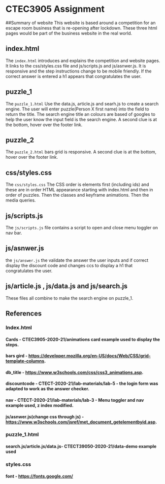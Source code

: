 # CTEC3905 Assignment

##Summary of website
This website is based around a competition for an escape room business that is re-opening after lockdown. These three html pages would be part of the business website in the real world.  

## index.html

The `index.html` introduces and explains the competition and website pages. It links to the css/styles.css file and js/scripts.js and js/asnwer.js.  It is responsive and the step instructions change to be mobile friendly. If the correct answer is entered a h1 appears that congratulates the user.

## puzzle_1
The `puzzle_1.html` Use the data.js, article.js and searh.js to create a search engine. The user will enter puzzle(Person X first name) into the field to return the title. The search engine title an colours are based of googles to help the user know the input field is the search engine. A second clue is at the bottom, hover over the footer link.

## puzzle_2
The `puzzle_2.html` bars grid is responsive. A second clue is at the bottom, hover over the footer link.

## css/styles.css

The `css/styles.css`  The CSS order is elements first (including ids) and  these are in order HTML appearance starting with index.html and then in order of puzzles. Then the classes and keyframe animations. Then the media queries.

## js/scripts.js

The `js/scripts.js` file contains a script to open and close menu toggler on nav bar.

## js/asnwer.js
the `js/answer.js` the validate the answer the user inputs and if correct display the discount code and changes ccs to display a h1 that congratulates the user.

## js/article.js , js/data.js and js/search.js
These files all combine to make the search engine on puzzle_1.  

## References

### Index.html
#### Cards - CTEC3905-2020-21/animations card example used to display the steps.
#### bars gird - https://developer.mozilla.org/en-US/docs/Web/CSS/grid-template-columns.
#### db_title  - https://www.w3schools.com/css/css3_animations.asp.
#### discountcode - CTECT-2020-21/lab-materials/lab-5 - the login form was adapted to work as the answer checker.
#### nav - CTECT-2020-21/lab-materials/lab-3 - Menu toggler and nav example used, z index modified.
#### js/asnwer.js(change css through js) - https://www.w3schools.com/jsref/met_document_getelementbyid.asp.

### puzzle_1.html
#### search.js/article.js/data.js-  CTECT39050-2020-21/data-demo example used

### styles.css
#### font - https://fonts.google.com/
